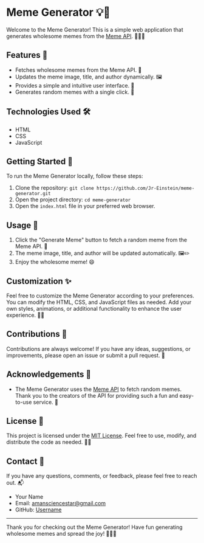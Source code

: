 # Meme Generator 💡🎉

Welcome to the Meme Generator! This is a simple web application that generates wholesome memes from the [Meme API](https://meme-api.com/). 🌈🐱‍🏍


## Features 🚀

- Fetches wholesome memes from the Meme API. 🌟
- Updates the meme image, title, and author dynamically. 🖼️
- Provides a simple and intuitive user interface. 🎨
- Generates random memes with a single click. 🔀

## Technologies Used 🛠️

- HTML
- CSS
- JavaScript

## Getting Started 🚀

To run the Meme Generator locally, follow these steps:

1. Clone the repository: `git clone https://github.com/Jr-Einstein/meme-generator.git`
2. Open the project directory: `cd meme-generator`
3. Open the `index.html` file in your preferred web browser.

## Usage 🎯

1. Click the "Generate Meme" button to fetch a random meme from the Meme API. 🔄
2. The meme image, title, and author will be updated automatically. 🖼️✏️
3. Enjoy the wholesome meme! 😄

## Customization ✨

Feel free to customize the Meme Generator according to your preferences. You can modify the HTML, CSS, and JavaScript files as needed. Add your own styles, animations, or additional functionality to enhance the user experience. 🎨🔧

## Contributions 🤝

Contributions are always welcome! If you have any ideas, suggestions, or improvements, please open an issue or submit a pull request. 🙌

## Acknowledgements 🙏

- The Meme Generator uses the [Meme API](https://meme-api.com/) to fetch random memes. Thank you to the creators of the API for providing such a fun and easy-to-use service. 🌟

## License 📄

This project is licensed under the [MIT License](LICENSE). Feel free to use, modify, and distribute the code as needed. 📝🚀

## Contact 📧

If you have any questions, comments, or feedback, please feel free to reach out. 📬

- Your Name
- Email: amansciencestar@gmail.com
- GitHub: [Username](https://github.com/Jr-Einstein)

---

Thank you for checking out the Meme Generator! Have fun generating wholesome memes and spread the joy! 🎉🌈😄
